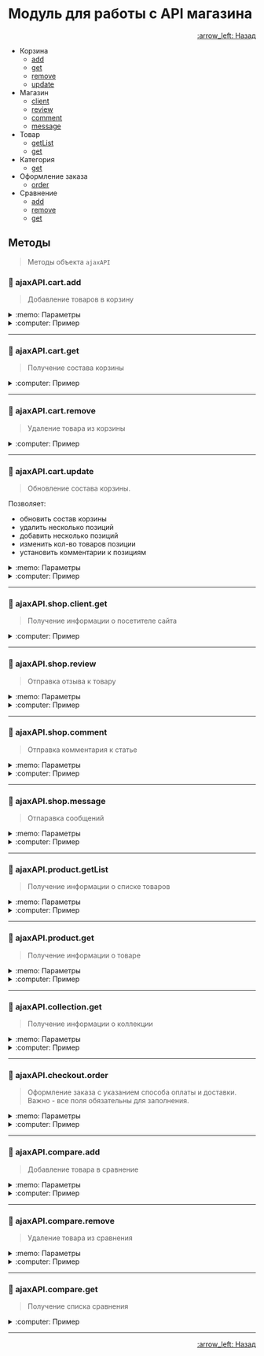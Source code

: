 # Модуль для работы с API магазина

<p align="right">
 <a href="https://github.com/liquid-hub/insales-common-js-v2-api">
 :arrow_left: Назад</a>
</p>

- Корзина
  - [add](https://github.com/liquid-hub/insales-common-js-v2-api/blob/master/ajaxAPI.md#hammer-ajaxapicartadd)
  - [get](https://github.com/liquid-hub/insales-common-js-v2-api/blob/master/ajaxAPI.md#hammer-ajaxapicartget)
  - [remove](https://github.com/liquid-hub/insales-common-js-v2-api/blob/master/ajaxAPI.md#hammer-ajaxapicartremove)
  - [update](https://github.com/liquid-hub/insales-common-js-v2-api/blob/master/ajaxAPI.md#hammer-ajaxapicartupdate)
- Магазин
  - [client](https://github.com/liquid-hub/insales-common-js-v2-api/blob/master/ajaxAPI.md#hammer-ajaxapishopclient)
  - [review](https://github.com/liquid-hub/insales-common-js-v2-api/blob/master/ajaxAPI.md#hammer-ajaxapishopreview)
  - [comment](https://github.com/liquid-hub/insales-common-js-v2-api/blob/master/ajaxAPI.md#hammer-ajaxapishopcomment)
  - [message](https://github.com/liquid-hub/insales-common-js-v2-api/blob/master/ajaxAPI.md#hammer-ajaxapishopmessage)
- Товар
  - [getList](https://github.com/liquid-hub/insales-common-js-v2-api/blob/master/ajaxAPI.md#hammer-ajaxapiproductgetList)
  - [get](https://github.com/liquid-hub/insales-common-js-v2-api/blob/master/ajaxAPI.md#hammer-ajaxapiproductget)
- Категория
  - [get](https://github.com/liquid-hub/insales-common-js-v2-api/blob/master/ajaxAPI.md#hammer-ajaxapicollectionget)
- Оформление заказа
  - [order](https://github.com/liquid-hub/insales-common-js-v2-api/blob/master/ajaxAPI.md#hammer-ajaxapicheckoutorder)
- Сравнение
  - [add](https://github.com/liquid-hub/insales-common-js-v2-api/blob/master/ajaxAPI.md#hammer-ajaxapicompareadd)
  - [remove](https://github.com/liquid-hub/insales-common-js-v2-api/blob/master/ajaxAPI.md#hammer-ajaxapicompareremove)
  - [get](https://github.com/liquid-hub/insales-common-js-v2-api/blob/master/ajaxAPI.md#hammer-ajaxapicompareget)
## Методы

> Методы объекта `ajaxAPI`

### :hammer: ajaxAPI.cart.add

> Добавление товаров в корзину

<details>
<summary>:memo: Параметры</summary>

```js
/*
* var items = {
*   123456: 1,
*   123457: 3,
*   123450: 100
* };
*
* var options = {
*   comments: { 123456: 'Ваш комментарий' },
*   coupon: 'test'
* }
*/

ajaxAPI.cart.add(items, options)
  .done(function (onDone) { console.log ('onDone: ', onDone) })
  .fail(function (onFail) { console.log ('onFail:', onFail) });
```
</details>
<details>
<summary>:computer: Пример</summary>

```js
ajaxAPI.cart.add({
    123456: 1,
    123457: 3,
    123450: 100
  }, {
    comments: { 123456: 'Ваш комментарий' },
    coupon: 'test'
  })
  .done(function (onDone) { console.log ('onDone: ', onDone) })
  .fail(function (onFail) { console.log ('onFail:', onFail) });
```
</details>

---

### :hammer: ajaxAPI.cart.get

> Получение состава корзины

<details>
<summary>:computer: Пример</summary>

```js
ajaxAPI.cart.get()
  .done(function (onDone) { console.log ('onDone: ', onDone) })
  .fail(function (onFail) { console.log ('onFail:', onFail) });
```
</details>

---

### :hammer: ajaxAPI.cart.remove

> Удаление товара из корзины

<details>
<summary>:computer: Пример</summary>

```js
/**
 * @param {Number} variant_id - id модификации
 */
ajaxAPI.cart.remove(123123)
  .done(function (onDone) { console.log ('onDone: ', onDone) })
  .fail(function (onFail) { console.log ('onFail:', onFail) });
```
</details>

---

### :hammer: ajaxAPI.cart.update

>  Обновление состава корзины.

Позволяет:
 * обновить состав корзины
 * удалить несколько позиций
 * добавить несколько позиций
 * изменить кол-во товаров позиции
 * установить комментарии к позициям


<details>
<summary>:memo: Параметры</summary>

```js
/*
  * @param {Object} items - набор пар {variant_id: quantity, ...}. Если quantity = 0, то позиция удаляется из корзины, в противном случае устанавливается указанное кол-во
  * @param {Object} options - дополнительные поля: comments, coupon
  * @param {Object} options.comments - объект с комментариями вида {variant_id: comment, ...}
  * @param {String} options.coupon - название купона
*/

var items = {
  123456: 1,
  123457: 3,
  123450: 100
};

var options = {
  comments: { 123456: 'Ваш комментарий' },
  coupon: 'test'
}

ajaxAPI.cart.update(items, optins)
  .done(function (onDone) { console.log('onDone: ', onDone) })
  .fail(function (onFail) { console.log('onFail: ', onFail) });
```
</details>
<details>
<summary>:computer: Пример</summary>

```js
var items = {
  123456: 1,
  123457: 3,
  123450: 100
};

var options = {
  comments: { 123456: 'Ваш комментарий' },
  coupon: 'test'
}

ajaxAPI.cart.update(items, optins)
  .done(function (onDone) { console.log('onDone: ', onDone) })
  .fail(function (onFail) { console.log('onFail: ', onFail) });
```
</details>

---

### :hammer: ajaxAPI.shop.client.get

>  Получение информации о посетителе сайта

<details>
<summary>:computer: Пример</summary>

```js
/*
* Если пользователь залогинен, получим json с акутальной информацией о покупателе
* { status: "ok", client: { // информация о покупателе }}
*
* В случае, если пользователь не залогинен, получим
* { status: "error", message: "Not authorized", url: "/client_account/session/new" }
*/

ajaxAPI.shop.client.get()
  .done(function (onDone) { console.log('onDone: ', onDone) })
  .fail(function (onFail) { console.log('onFail: ', onFail) })

```
</details>

---

### :hammer: ajaxAPI.shop.review

>  Отправка отзыва к товару

<details>
<summary>:memo: Параметры</summary>

```js
/*
* @param {Object} review - объект с отзывом. ОБЯЗАТЕЛЬНО
* @param {String} review.author - автор отзыва. ОБЯЗАТЕЛЬНО
* @param {String} review.email - e-mail посетителя. ОБЯЗАТЕЛЬНО
* @param {String} review.content - тело отзыва.ОБЯЗАТЕЛЬНО
* @param {String} review.captcha_solution - капча. ОБЯЗАТЕЛЬНО
* @param {String} productUrl - url товара, к которому хотим оставить отзыв
*/


ajaxAPI.shop.review(review, productUrl)
  .done(function (onDone) { console.log('onDone: ', onDone) })
  .fail(function (onFail) { console.log('onFail: ', onFail) });
```
</details>
<details>
<summary>:computer: Пример</summary>

```js
var reviewOption = {
  author: 'Пользователь',
  email: 'user@mail.ru',
  content: 'Текст отзыва',
  rating: 5
}
if ($('#recaptcha-token').length) {
    reviewOption['g-recaptcha-response'] = $('#recaptcha-token').val();
}else{
  reviewOption['captcha_solution'] = $('[name="review[captcha_solution]"]').val();
}

ajaxAPI.shop.review(reviewOption, '/collection/shop/product/main')
  .done(function (onDone) { console.log('onDone: ', onDone) })
  .fail(function (onFail) { console.log('onFail: ', onFail) });
```
</details>

---

### :hammer: ajaxAPI.shop.comment

>  Отправка комментария к статье

<details>
<summary>:memo: Параметры</summary>

```js
/*
* @param {Object} comment - объект с комментарием. ОБЯЗАТЕЛЬНО
* @param {String} comment.author - автор комментария. ОБЯЗАТЕЛЬНО
* @param {String} comment.email - e-mail посетителя. ОБЯЗАТЕЛЬНО
* @param {String} comment.content - тело комментария.ОБЯЗАТЕЛЬНО
* @param {String} comment.captcha_solution - капча. ОБЯЗАТЕЛЬНО
* @param {String} articleUrl - url статьи, к которому хотим оставить отзыв
*/


ajaxAPI.shop.comment(comment, articleUrl)
  .done(function (onDone) { console.log('onDone: ', onDone) })
  .fail(function (onFail) { console.log('onFail: ', onFail) });
```
</details>
<details>
<summary>:computer: Пример</summary>

```js
var commentOption = {
  author: 'Пользователь',
  email: 'user@mail.ru',
  content: 'Текст'
}
if ($('#recaptcha-token').length) {
    reviewOption['g-recaptcha-response'] = $('#recaptcha-token').val();
}else{
  reviewOption['captcha_solution'] = $('[name="review[captcha_solution]"]').val();
}

ajaxAPI.shop.comment(commentOption, '/blogs/blog/aktsiya')
  .done(function (onDone) { console.log('onDone: ', onDone) })
  .fail(function (onFail) { console.log('onFail: ', onFail) });
```
</details>

---

### :hammer: ajaxAPI.shop.message

>  Отпаравка сообщений

<details>
<summary>:memo: Параметры</summary>

```js
/*
* @param {Object} message - объект с полями
* @param {string} message.content - тело сообщения. Обязательно
* @param {string} message.from - e-mail, с которого "отправлено" сообщение. Обязательно
* @param {string} message.phone - телефон, указывается в теле письма. По-умолчанию - пустое
* @param {string} message.name - имя, указывается в теле письма. По-умолчанию - пустое.
* @param {string} options.subject - тема письма.
*/

ajaxAPI.shop.message({
  'from': 'json@test.ru',
  'name': 'test is my name',
  'subject': 'test is my subject',
  'content': 'Hello',
  'phone': '+00000000000000'
})
.done(function (onDone) { console.log('onDone: ', onDone) })
.fail(function (onFail) { console.log('onFail: ', onFail) });
```
</details>
<details>
<summary>:computer: Пример</summary>

```js
ajaxAPI.shop.message({
  'from': 'json@test.ru',
  'name': 'test is my name',
  'subject': 'test is my subject',
  'content': 'Hello',
  'phone': '+00000000000000'
})
.done(function (onDone) { console.log('onDone: ', onDone) })
.fail(function (onFail) { console.log('onFail: ', onFail) });
```
</details>

---

### :hammer: ajaxAPI.product.getList

>  Получение информации о списке товаров

<details>
<summary>:memo: Параметры</summary>

```js
/*
* Важно! Отсутствует поле "подробное описание".
*
* @param {array} ids - список id товаров, за раз моно получить информацию не более чем о 100 товарах
*/

ajaxAPI.product.getList([123456,123457,123458,123459])
  .done(function (onDone) {console.log('onDone: ', onDone) })
  .fail(function (onFail) {console.log('onFail: ', onFail) });
```
</details>
<details>
<summary>:computer: Пример</summary>

```js
ajaxAPI.product.getList([123456,123457,123458,123459])
  .done(function (onDone) {console.log('onDone: ', onDone) })
  .fail(function (onFail) {console.log('onFail: ', onFail) });
```
</details>

---

### :hammer: ajaxAPI.product.get

>  Получение информации о товаре

<details>
<summary>:memo: Параметры</summary>

```js
/*
* @param {number} id - id товара
*/

ajaxAPI.product.get(123456)
  .done(function (onDone) {console.log('onDone: ', onDone) })
  .fail(function (onFail) {console.log('onFail: ', onFail) });
```
</details>
<details>
<summary>:computer: Пример</summary>

```js
ajaxAPI.product.get(123456)
  .done(function (onDone) {console.log('onDone: ', onDone) })
  .fail(function (onFail) {console.log('onFail: ', onFail) });
```
</details>

---

### :hammer: ajaxAPI.collection.get

>  Получение информации о коллекции

<details>
<summary>:memo: Параметры</summary>

```js
/*
* @param {string} handle - пермалинк коллекции, объязателен.
* @param {Object} filter - объект с выбранными параметрами для фильтрации
* @param {Object} pager - объект с настройками пагинации
* @param {number} pager.page_size - размер разбивки на страницы
* @param {number} pager.page - номер страницы, по которой получаем информацию
*/

var filter = {
  price_min: 4000,
  price_max: 10000
};

var pager = {
  page_size: 25,
  page: 2
}

ajaxAPI.collection.get('collection_handle', filter, pager)
  .done(function (onDone) { console.log('onDone: ', onDone) })
  .fail(function (onFail) { console.log('onFail: ', onFail) });
```
</details>
<details>
<summary>:computer: Пример</summary>

```js
var filter = {
  price_min: 4000,
  price_max: 10000
};

var pager = {
  page_size: 25,
  page: 2
}

ajaxAPI.collection.get('collection_handle', filter, pager)
  .done(function (onDone) { console.log('onDone: ', onDone) })
  .fail(function (onFail) { console.log('onFail: ', onFail) });
```
</details>

---

### :hammer: ajaxAPI.checkout.order

>  Оформление заказа с указанием способа оплаты и доставки. Важно - все поля обязательны для заполнения.

<details>
<summary>:memo: Параметры</summary>

```js
/*
* @param {Object} client - объект с полями {email: почта, name: имя, phone: телефон}
* @param {string} client.email - почта
* @param {string} client.name - ФИО
* @param {string} client.phone - телефон
* @param {Object} order - объект с обязательными полями
* @param {number} order.delivery - id способа доставки
* @param {number} order.payment - id способа оплаты
*/

ajaxAPI.checkout.order(client, order)
  .done(function (onDone) { console.log('onDone: ', onDone) })
  .fail(function (onFail) { console.log('onFail: ', onFail) });
```
</details>
<details>
<summary>:computer: Пример</summary>

```js
ajaxAPI.checkout.order({
  email: 'user@mail.ru',
  name: 'user',
  phone: '79879991122'
  }, {
  delivery: 1111111,
  payment: 2222222
})
  .done(function (onDone) { console.log('onDone: ', onDone) })
  .fail(function (onFail) { console.log('onFail: ', onFail) });
```
</details>

---

### :hammer: ajaxAPI.compare.add

>  Добавление товара в сравнение

<details>
<summary>:memo: Параметры</summary>

```js
/*
 * @param {number} id - id товара, добавляемого в сравнение
*/

ajaxAPI.compare.add(123456)
  .done(function (onDone) { console.log('onDone: ', onDone) })
  .fail(function (onFail) { console.log('onFail: ', onFail) });
```
</details>
<details>
<summary>:computer: Пример</summary>

```js
ajaxAPI.compare.add(123456)
  .done(function (onDone) { console.log('onDone: ', onDone) })
  .fail(function (onFail) { console.log('onFail: ', onFail) });
```
</details>

---

### :hammer: ajaxAPI.compare.remove

>  Удаление товара из сравнения

<details>
<summary>:memo: Параметры</summary>

```js
/*
 * @param {number} id - id товара, удаляемого из списка.
*/

ajaxAPI.compare.remove(123456)
  .done(function (onDone) { console.log('onDone: ', onDone) })
  .fail(function (onFail) { console.log('onFail: ', onFail) });
```
</details>
<details>
<summary>:computer: Пример</summary>

```js
ajaxAPI.compare.remove(123456)
  .done(function (onDone) { console.log('onDone: ', onDone) })
  .fail(function (onFail) { console.log('onFail: ', onFail) });
```
</details>

---

### :hammer: ajaxAPI.compare.get

>  Получение списка сравнения

<details>
<summary>:computer: Пример</summary>

```js
ajaxAPI.compare.get()
  .done(function (onDone) { console.log('onDone: ', onDone) })
  .fail(function (onFail) { console.log('onFail: ', onFail) });
```
</details>

---


<p align="right">
 <a href="https://github.com/liquid-hub/insales-common-js-v2-api">
 :arrow_left: Назад</a>
</p>
